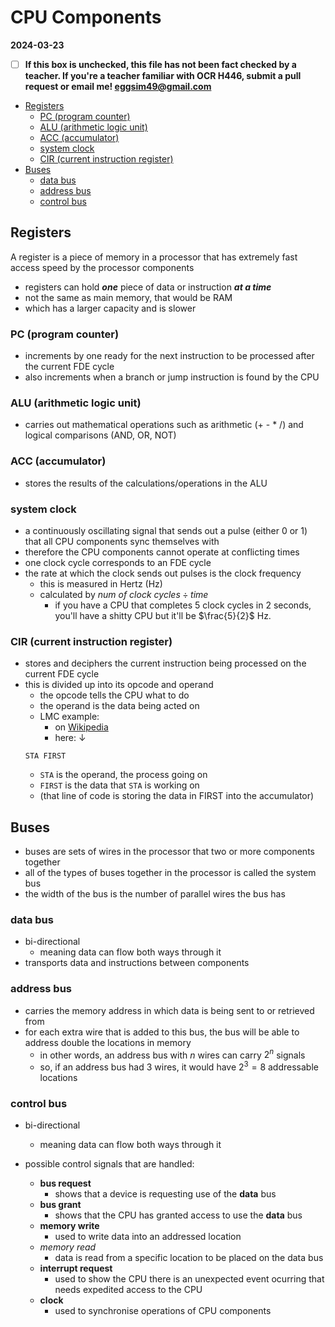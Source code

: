 # CPU Components

**2024-03-23**

- [ ] **If this box is unchecked, this file has not been fact checked by a teacher. If you're a teacher familiar with OCR H446, submit a pull request or email me! <eggsim49@gmail.com>**

<!-- vim-markdown-toc GFM -->

* [Registers](#registers)
    * [PC (program counter)](#pc-program-counter)
    * [ALU (arithmetic logic unit)](#alu-arithmetic-logic-unit)
    * [ACC (accumulator)](#acc-accumulator)
    * [system clock](#system-clock)
    * [CIR (current instruction register)](#cir-current-instruction-register)
* [Buses](#buses)
    * [data bus](#data-bus)
    * [address bus](#address-bus)
    * [control bus](#control-bus)

<!-- vim-markdown-toc -->

## Registers

A register is a piece of memory in a processor that has extremely fast access speed by the processor components
- registers can hold ***one*** piece of data or instruction ***at a time***
- not the same as main memory, that would be RAM
- which has a larger capacity and is slower

### PC (program counter)

- increments by one ready for the next instruction to be processed after the current FDE cycle
- also increments when a branch or jump instruction is found by the CPU

### ALU (arithmetic logic unit)

- carries out mathematical operations such as arithmetic (+ - * /) and logical comparisons (AND, OR, NOT)

### ACC (accumulator)

- stores the results of the calculations/operations in the ALU

### system clock

- a continuously oscillating signal that sends out a pulse (either 0 or 1) that all CPU components sync themselves with
- therefore the CPU components cannot operate at conflicting times
- one clock cycle corresponds to an FDE cycle
- the rate at which the clock sends out pulses is the clock frequency
    - this is measured in Hertz (Hz)
    - calculated by $num\ of\ clock\ cycles\div{time}$
        - if you have a CPU that completes 5 clock cycles in 2 seconds, you'll have a shitty CPU but it'll be $\frac{5}{2}$ Hz.

### CIR (current instruction register)

- stores and deciphers the current instruction being processed on the current FDE cycle
- this is divided up into its opcode and operand
    - the opcode tells the CPU what to do
    - the operand is the data being acted on
    - LMC example:
        - on [Wikipedia](https://en.wikipedia.org/wiki/Little_man_computer#Examples)
        - here: ↓
    ```
    STA FIRST
    ```
    - `STA` is the operand, the process going on
    - `FIRST` is the data that `STA` is working on
    - (that line of code is storing the data in FIRST into the accumulator)

## Buses

- buses are sets of wires in the processor that two or more components together
- all of the types of buses together in the processor is called the system bus
- the width of the bus is the number of parallel wires the bus has

### data bus

- bi-directional
    - meaning data can flow both ways through it
- transports data and instructions between components

### address bus

- carries the memory address in which data is being sent to or retrieved from
- for each extra wire that is added to this bus, the bus will be able to address double the locations in memory
    - in other words, an address bus with $n$ wires can carry $2^n$ signals
    - so, if an address bus had $3$ wires, it would have $2^3 = 8$ addressable locations

### control bus

- bi-directional
    - meaning data can flow both ways through it

- possible control signals that are handled:
    - **bus request**
        - shows that a device is requesting use of the **data** bus
    - **bus grant**
        - shows that the CPU has granted access to use the **data** bus
    - **memory write**
        - used to write data into an addressed location
    - *memory read*
        - data is read from a specific location to be placed on the data bus
    - **interrupt request**
        - used to show the CPU there is an unexpected event ocurring that needs expedited access to the CPU 
    - **clock**
        - used to synchronise operations of CPU components
